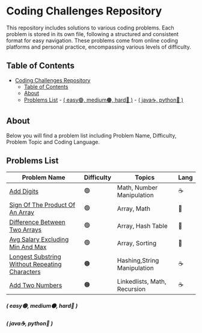 # Coding Challenges Repository
This repository includes solutions to various coding problems. Each problem is stored in its own file, following a structured and consistent format for easy navigation. These problems come from online coding platforms and personal practice, encompassing various levels of difficulty.

## Table of Contents
- [Coding Challenges Repository](#coding-challenges-repository)
  - [Table of Contents](#table-of-contents)
  - [About](#about)
  - [Problems List](#problems-list)
        - [( easy🟢, medium🟠, hard🔴 )](#-easy-medium-hard-)
        - [( java☕, python🐍 )](#-java-python-)

## About
Below you will find a problem list including Problem Name, Difficulty, Problem Topic and Coding Language.

## Problems List
| Problem Name          | Difficulty | Topics            | Lang |
|-|-|-|-|
| [Add Digits](AddDigits) | 🟢 | Math, Number Manipulation | ☕️ |
| [Sign Of The Product Of An Array](SignOfTheProductOfAnArray) | 🟢 | Array, Math | 🐍 |
| [Difference Between Two Arrays](DifferenceBetweenTwoArrays) | 🟢 | Array, Hash Table | 🐍|
| [Avg Salary Excluding Min And Max](AvgSalaryExcludingMinAndMax) | 🟢 | Array, Sorting | 🐍 |
| [Longest Substring Without Repeating Characters](LongestSubstringWithoutRepeatingCharacters) | 🟠 | Hashing,String Manipulation| ☕️ |
| [Add Two Numbers](AddTwoNumbers) | 🟠 | Linkedlists, Math, Recursion | ☕ |

##### ( easy🟢, medium🟠, hard🔴 )  
##### ( java☕, python🐍 )
